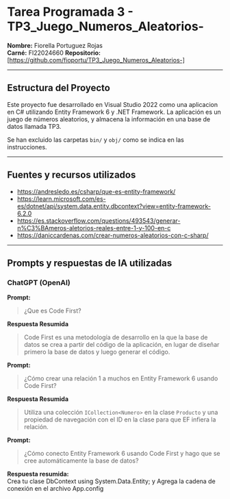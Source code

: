# Tarea Programada 3 - TP3_Juego_Numeros_Aleatorios-

**Nombre:** Fiorella Portuguez Rojas  
**Carné:** FI22024660
**Repositorio:** [https://github.com/fioportu/TP3_Juego_Numeros_Aleatorios-]

----------------------------------------------------------------------------

## Estructura del Proyecto

Este proyecto fue desarrollado en Visual Studio 2022 como una aplicacion en C# utilizando Entity Framework 6 y .NET Framework. La aplicación es un juego de números aleatorios, y almacena la información 
en una base de datos llamada TP3.

Se han excluido las carpetas `bin/` y `obj/` como se indica en las instrucciones.

---

## Fuentes y recursos utilizados

- https://andresledo.es/csharp/que-es-entity-framework/
- https://learn.microsoft.com/es-es/dotnet/api/system.data.entity.dbcontext?view=entity-framework-6.2.0
- https://es.stackoverflow.com/questions/493543/generar-n%C3%BAmeros-aletorios-reales-entre-1-y-100-en-c
- https://daniccardenas.com/crear-numeros-aleatorios-con-c-sharp/

---

## Prompts y respuestas de IA utilizadas

### ChatGPT (OpenAI)


**Prompt:**  
>  ¿Que es Code First?

**Respuesta Resumida**
> Code First es una metodología de desarrollo en la que la base de datos se crea a partir del código de la aplicación, en lugar de diseñar primero la base de datos y luego generar el código.


**Prompt:**  
>  ¿Cómo crear una relación 1 a muchos en Entity Framework 6 usando Code First?

**Respuesta Resumida**
> Utiliza una colección `ICollection<Numero>` en la clase `Producto` y una propiedad de navegación con el ID en la clase para que EF infiera la relación.


**Prompt:**  
> ¿Cómo conecto Entity Framework 6 usando Code First y hago que se cree automáticamente la base de datos?

**Respuesta resumida:**  
Crea tu clase DbContext  using System.Data.Entity; y  Agrega la cadena de conexión en el archivo App.config
<connectionStrings>
    <add name="Tu nombre de BD" 
         connectionString="Data Source=(localdb)\MSSQLLocalDB;Initial Catalog=Tu nombre de BD;Integrated Security=True;" 
         providerName="System.Data.SqlClient" />
  </connectionStrings>
